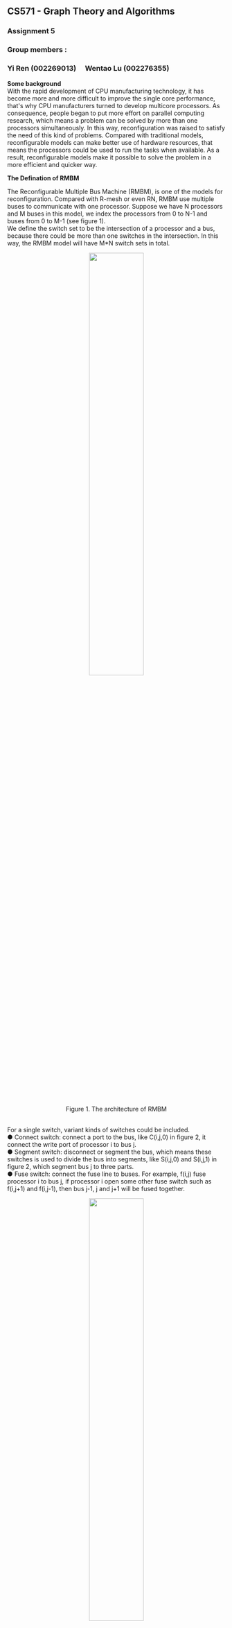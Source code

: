 ## CS571 - Graph Theory and Algorithms
### Assignment 5
### Group members :
### Yi Ren (002269013)&ensp;&ensp;    Wentao Lu (002276355)  

**Some background**  
With the rapid development of CPU manufacturing technology, it has become more and more difficult to improve the single core performance, that's why CPU manufacturers turned to develop multicore processors. As consequence, people began to put more effort on parallel computing research, which means a problem can be solved by more than one processors simultaneously. In this way, reconfiguration was raised to satisfy the need of this kind of problems. Compared with traditional models, reconfigurable models can make better use of hardware resources, that means the processors could be used to run the tasks when available. As a result, reconfigurable models make it possible to solve the problem in a more efficient and quicker way.

**The Defination of RMBM**

The Reconfigurable Multiple Bus Machine (RMBM), is one of the models for reconfiguration. Compared with R-mesh or even RN, RMBM use multiple buses to communicate with one processor. Suppose we have N processors and M buses in this model, we index the processors from 0 to N-1 and buses from 0 to M-1 (see figure 1).  
We define the switch set to be the intersection of a processor and a bus, because there could be more than one switches in the intersection.  In this way, the RMBM model will have M*N switch sets in total.

<div align=center><img src="http://15.222.11.163/wp-content/uploads/2020/04/RMBM-2-1024x734.png" width="50%" height="50%"></div>  
</br>
<center> Figure 1.  The architecture of RMBM </center>  
</br>

For a single switch, variant kinds of switches could be included.   
● Connect switch: connect a port to the bus, like C(i,j,0) in figure 2, it connect the write port of processor i to bus j.  
● Segment switch: disconnect or segment the bus, which means these switches is used to divide the bus into segments, like S(i,j,0) and S(i,j,1) in figure 2, which segment bus j to three parts.  
● Fuse switch: connect the fuse line to buses. For example, f(i,j) fuse processor i to bus j, if processor i open some other fuse switch such as f(i,j+1) and f(i,j-1), then bus j-1, j and j+1 will be fused together.  
<div align=center><img src="http://15.222.11.163/wp-content/uploads/2020/04/RMBM-3.png" width="50%" height="50%"></div>  
</br>
<center> Figure 2.  The structure of RMBM switch </center>

**Some Variants**

**Relation between RMBM and shared memory models**
